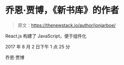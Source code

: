 # 乔恩·贾博，《新书库》的作者

> 原文：<https://thenewstack.io/author/jonjarboe/>

React.js 构建了 JavaScript，便于组件化

2017 年 8 月 2 日下午 1 点 25 分

乔恩·贾博